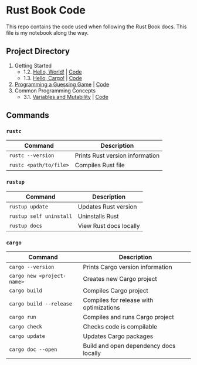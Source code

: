 # Rust Book Code

This repo contains the code used when following the Rust Book docs.
This file is my notebook along the way.

## Project Directory

1. Getting Started
    - 1.2. [Hello, World!](https://doc.rust-lang.org/book/ch01-02-hello-world.html) | [Code](./hello_world)
    - 1.3. [Hello, Cargo!](https://doc.rust-lang.org/book/ch01-03-hello-cargo.html) | [Code](./hello_cargo)
2. [Programming a Guessing Game](https://doc.rust-lang.org/book/ch02-00-guessing-game-tutorial.html) | [Code](./guessing_game)
3. Common Programming Concepts
    - 3.1. [Variables and Mutability](https://doc.rust-lang.org/book/ch03-01-variables-and-mutability.html) | [Code](./variables)


## Commands

### `rustc`

| Command                | Description                     |
|------------------------|---------------------------------|
| `rustc --version`      | Prints Rust version information |
| `rustc <path/to/file>` | Compiles Rust file              |

### `rustup`

| Command                 | Description            |
|-------------------------|------------------------|
| `rustup update`         | Updates Rust version   |
| `rustup self uninstall` | Uninstalls Rust        |
| `rustup docs`           | View Rust docs locally |

### `cargo`

| Command                    | Description                             |
|----------------------------|-----------------------------------------|
| `cargo --version`          | Prints Cargo version information        |
| `cargo new <project-name>` | Creates new Cargo project               |
| `cargo build`              | Compiles Cargo project                  |
| `cargo build --release`    | Compiles for release with optimizations |
| `cargo run`                | Compiles and runs Cargo project         |
| `cargo check`              | Checks code is compilable               |
| `cargo update`             | Updates Cargo packages                  |
| `cargo doc --open`         | Build and open dependency docs locally  |
